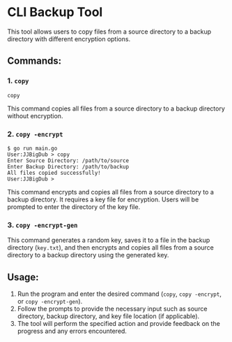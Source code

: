 # CLI Backup Tool

This tool allows users to copy files from a source directory to a backup directory with different encryption options.

## Commands:

### 1. `copy`

```shell
copy
```
This command copies all files from a source directory to a backup directory without encryption.

### 2. `copy -encrypt`

```shell
$ go run main.go
User:JJBigDub > copy
Enter Source Directory: /path/to/source
Enter Backup Directory: /path/to/backup
All files copied successfully!
User:JJBigDub >
```
This command encrypts and copies all files from a source directory to a backup directory. It requires a key file for encryption. Users will be prompted to enter the directory of the key file.

### 3. `copy -encrypt-gen`

This command generates a random key, saves it to a file in the backup directory (`key.txt`), and then encrypts and copies all files from a source directory to a backup directory using the generated key.

## Usage:

1. Run the program and enter the desired command (`copy`, `copy -encrypt`, or `copy -encrypt-gen`).
2. Follow the prompts to provide the necessary input such as source directory, backup directory, and key file location (if applicable).
3. The tool will perform the specified action and provide feedback on the progress and any errors encountered.


